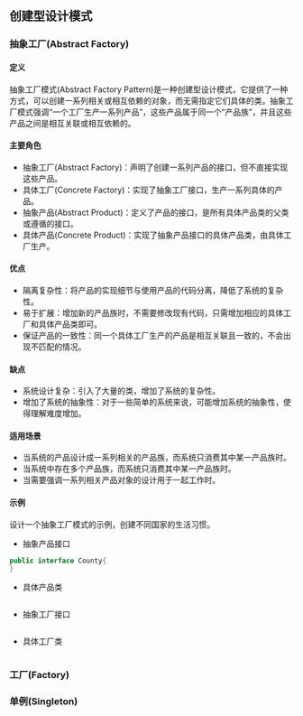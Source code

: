 ## 创建型设计模式
### 抽象工厂(Abstract Factory)
#### 定义
抽象工厂模式(Abstract Factory Pattern)是一种创建型设计模式，它提供了一种方式，可以创建一系列相关或相互依赖的对象，而无需指定它们具体的类。抽象工厂模式强调“一个工厂生产一系列产品”，这些产品属于同一个“产品族”，并且这些产品之间是相互关联或相互依赖的。
#### 主要角色
* 抽象工厂(Abstract Factory)：声明了创建一系列产品的接口，但不直接实现这些产品。
* 具体工厂(Concrete Factory)：实现了抽象工厂接口，生产一系列具体的产品。
* 抽象产品(Abstract Product)：定义了产品的接口，是所有具体产品类的父类或遵循的接口。
* 具体产品(Concrete Product)：实现了抽象产品接口的具体产品类，由具体工厂生产。
#### 优点
* 隔离复杂性：将产品的实现细节与使用产品的代码分离，降低了系统的复杂性。
* 易于扩展：增加新的产品族时，不需要修改现有代码，只需增加相应的具体工厂和具体产品类即可。
* 保证产品的一致性：同一个具体工厂生产的产品是相互关联且一致的，不会出现不匹配的情况。
#### 缺点
* 系统设计复杂：引入了大量的类，增加了系统的复杂性。
* 增加了系统的抽象性：对于一些简单的系统来说，可能增加系统的抽象性，使得理解难度增加。
#### 适用场景
* 当系统的产品设计成一系列相关的产品族，而系统只消费其中某一产品族时。
* 当系统中存在多个产品族，而系统只消费其中某一产品族时。
* 当需要强调一系列相关产品对象的设计用于一起工作时。
#### 示例
设计一个抽象工厂模式的示例，创建不同国家的生活习惯。
* 抽象产品接口
```java
public interface County{
}
```
* 具体产品类
```java

```
* 抽象工厂接口
```java

```
* 具体工厂类
```java

```
### 工厂(Factory)
### 单例(Singleton)

